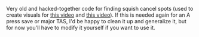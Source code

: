 Very old and hacked-together code for finding squish cancel spots (used to create visuals for [this video](https://www.youtube.com/watch?v=u7ztTG2NxrE) and [this video](https://www.youtube.com/watch?v=dh5eTwBbzFs)).
If this is needed again for an A press save or major TAS, I'd be happy to clean it up and generalize it, but for now you'll have to modify it yourself if you want to use it.
